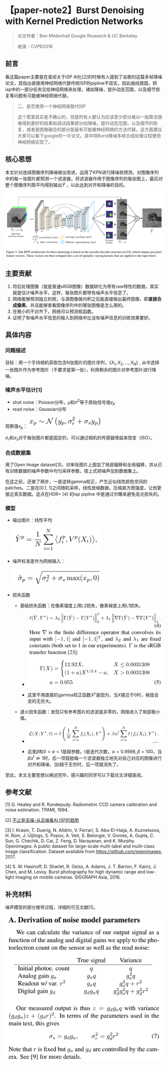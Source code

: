 # 【paper-note2】Burst Denoising with Kernel Prediction Networks

> 论文作者：Ben Mildenhall Google Research & UC Berkeley
>
> 收录：CVPR2018

## 前言

看这篇paper主要是在查阅关于ISP AI化[2]的时候有人提到了谷歌的这篇多帧降噪论文，其指出直接用神经网络代替传统ISP的pipline不现实，因此曲线救国，把isp中的一部分任务交给神经网络来处理，诸如降噪，提升动态范围，以及细节恢复等问题有可能被神经网络代替。

> 二、是否使用一个神经网络替代ISP
>
> 这个答案其实是不确认的，但是所有人都认为应该至少部分难以一般算法很难得到更好的结果和调试结果部分如降噪，提升动态范围，以及细节的恢复，或者是图像融合的部分是最有可能被神经网络的方法代替。这方面建议大家可以看下google的一片论文。其中将Burst降噪多帧合成处理过程使用神经网络实现了。

## 核心思想

本文针对连续图像序列降噪做出改进，运用了KPN进行降噪核预测，对图像序列中的每一张图片都预测一个滤波器，将滤波器作用于图像序列的每张图上，最后对整个图像序列取平均得到输出$\hat{Y}$ ，以此达到对齐和降噪的目的。

![](https://raw.githubusercontent.com/Badstu/pic_set/master/img/20190721170228.png)

## 主要贡献

1. 将后处理图像（就是普通sRGB图像）数据转化为带有raw特性的数据，其实就是估计噪声水平，这样，每张图片都带有噪声水平信息了。
2. 网络能够预测独立的核，与源图像做内积之后能直接输出最终图像，即**直接合成像素**。并且能够查看图像序列中的哪张图像是怎么用的。
3. 在微小的不对齐下，网络可以预测核函数。
4. 证明了有噪声水平信息的输入到网络中比没有噪声信息的训练效果要好。

## 具体内容

### 问题描述

目标：用一个手持相机获取包含N张图片的图片序列，{$X_1, X_2, ..., X_N$} , 从中选择一张图片作为参考图片（不要求是第一张），利用剩余的图片对参考图片进行降噪。

### 噪声水平估计[1]

- shot noise：Poisson分布，$\mu$和$\sigma^2$等于原始信号值$y_p$
- read noise：Gaussian分布

观察值$x_p$：![](https://raw.githubusercontent.com/Badstu/pic_set/master/img/20190722125311.png)

$\sigma_r$和$\sigma_s$对于每张图片都是固定的，可以通过相机的传感器增益来改变（ISO）。

### 合成数据集

用了Open Image dataset[3]，对单张图片上面加了局部偏移和全局偏移，并从已有训练数据的噪声参数中均匀采样参数，按上式把噪声加到数据集上。

在这之前，还做了两步，一是逆转gamma校正，产生近似线性颜色空间的patches。二是在[0.1, 1]之间随机采样，线性放缩数据，压缩直方图强度，让他更接近真实数据。这点在HDR+ [4] 的isp pipline 中是通过欠曝来避免高光损失的。

### 模型

- 输出图片：线性平均

  ![](https://raw.githubusercontent.com/Badstu/pic_set/master/img/20190722131013.png)

- 噪声标准差作为网络输入：

  ![](https://raw.githubusercontent.com/Badstu/pic_set/master/img/20190722131112.png)

- 损失函数

  - 基础损失函数：在像素强度上用L2损失，像素梯度上用L1损失。

    - ![](https://raw.githubusercontent.com/Badstu/pic_set/master/img/20190722131314.png)

    - 这里不用直接的gamma校正函数$X^\gamma$是因为，当$X$接近于0时，梯度会变的无穷大。

  - 退火损失函数：发现只有参考图片的滤波是非零的，网络进入了局部极小值。

    - ![](https://raw.githubusercontent.com/Badstu/pic_set/master/img/20190722131705.png)

    - 这里$\beta$和$0 < \alpha < 1$是超参数。t是迭代次数，$\alpha = 0.9998, \beta = 100$，当$\beta \alpha^t \gg 1$时，后一项鼓励每一个滤波器独立地先对自己对应的图像进行对齐和降噪，当t趋于无穷时，后一项就消失了。

至此，本文主要思想以阐述完毕，感兴趣的同学可以下载论文详细查阅。

## 参考文献

[1] G. Healey and R. Kondepudy. Radiometric CCD camera calibration and noise estimation. TPAMI, 1994.

[2] [不止是去噪-从去噪看AI ISP的趋势](https://cloud.tencent.com/developer/news/278554)

[3] I. Krasin, T. Duerig, N. Alldrin, V. Ferrari, S. Abu-El-Haija, A. Kuznetsova, H. Rom, J. Uijlings, S. Popov, A. Veit, S. Belongie, V. Gomes, A. Gupta, C. Sun, G. Chechik, D. Cai, Z. Feng, D. Narayanan, and K. Murphy. Openimages: A public dataset for large-scale multi-label and multi-class image classification. Dataset available from https://github.com/openimages, 2017.

[4] S. W. Hasinoff, D. Sharlet, R. Geiss, A. Adams, J. T. Barron, F. Kainz, J. Chen, and M. Levoy. Burst photography for high dynamic range and low-light imaging on mobile cameras. SIGGRAPH Asia, 2016.

## 补充材料

噪声模型的部分推导过程，详细的可见文献[1]。

![](https://raw.githubusercontent.com/Badstu/pic_set/master/img/20190721164328.png)